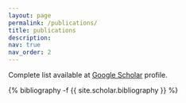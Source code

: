 ```yaml
---
layout: page
permalink: /publications/
title: publications
description: 
nav: true
nav_order: 2
---
```

<!-- _pages/publications.md -->
<div class="publications">

Complete list available at <a href="https://scholar.google.com/citations?user=QUYMN_sAAAAJ&hl" style="color:$cyan-color;">Google Scholar</a> profile.

{% bibliography -f {{ site.scholar.bibliography }} %}

</div>
